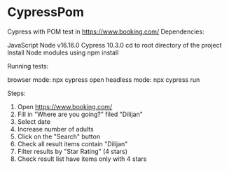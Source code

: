 # CypressPom
Cypress with POM test in https://www.booking.com/
Dependencies:

JavaScript
Node v16.16.0
Cypress 10.3.0
cd to root directory of the project Install Node modules using npm install


Running tests:

browser mode: npx cypress open
headless mode: npx cypress run

Steps:

1. Open https://www.booking.com/
2. Fill in "Where are you going?" filed "Dilijan"
3. Select date
4. Increase number of adults
5. Click on the "Search" button
6. Check all result items contain "Dilijan"
7. Filter results by "Star Rating" (4 stars)
8. Check result list have items only with 4 stars
